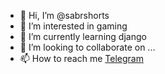 - 👋 Hi, I’m @sabrshorts
- 👀 I’m interested in gaming
- 🌱 I’m currently learning django
- 💞️ I’m looking to collaborate on ...
- 📫 How to reach me <a href="https://t.me/thebest_coder">Telegram</a>

<!---
sabrshorts/sabrshorts is a ✨ special ✨ repository because its `README.md` (this file) appears on your GitHub profile.
You can click the Preview link to take a look at your changes.
--->
